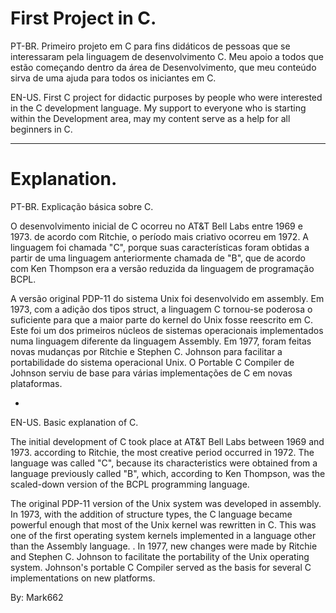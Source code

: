 # First Project in C.
PT-BR.
Primeiro projeto em C para fins didáticos de pessoas que se interessaram pela linguagem de desenvolvimento C. Meu apoio a todos que estão começando dentro da área de Desenvolvimento, que meu conteúdo sirva de uma ajuda para todos os iniciantes em C.

EN-US.
First C project for didactic purposes by people who were interested in the C development language. My support to everyone who is starting within the Development area, may my content serve as a help for all beginners in C.

----
# Explanation.
PT-BR.
Explicação básica sobre C.

O desenvolvimento inicial de C ocorreu no AT&T Bell Labs entre 1969 e 1973. de acordo com Ritchie, o período mais criativo ocorreu em 1972. A linguagem foi chamada "C", porque suas características foram obtidas a partir de uma linguagem anteriormente chamada de "B", que de acordo com Ken Thompson era a versão reduzida da linguagem de programação BCPL. 

A versão original PDP-11 do sistema Unix foi desenvolvido em assembly. Em 1973, com a adição dos tipos struct, a linguagem C tornou-se poderosa o suficiente para que a maior parte do kernel do Unix fosse reescrito em C. Este foi um dos primeiros núcleos de sistemas operacionais implementados numa linguagem diferente da linguagem Assembly. Em 1977, foram feitas novas mudanças por Ritchie e Stephen C. Johnson para facilitar a portabilidade do sistema operacional Unix. O Portable C Compiler de Johnson serviu de base para várias implementações de C em novas plataformas.

*

EN-US.
Basic explanation of C.

The initial development of C took place at AT&T Bell Labs between 1969 and 1973. according to Ritchie, the most creative period occurred in 1972. The language was called "C", because its characteristics were obtained from a language previously called "B", which, according to Ken Thompson, was the scaled-down version of the BCPL programming language.

The original PDP-11 version of the Unix system was developed in assembly. In 1973, with the addition of structure types, the C language became powerful enough that most of the Unix kernel was rewritten in C. This was one of the first operating system kernels implemented in a language other than the Assembly language. . In 1977, new changes were made by Ritchie and Stephen C. Johnson to facilitate the portability of the Unix operating system. Johnson's portable C Compiler served as the basis for several C implementations on new platforms.


By: Mark662 
